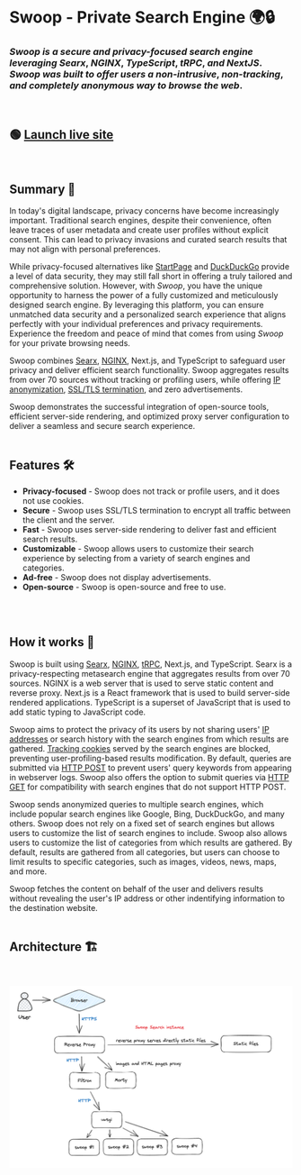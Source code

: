 # Swoop - Private Search Engine 🌍🔒

### *Swoop* *is* *a* *secure* *and* *privacy-focused* *search* *engine* *leveraging* *Searx*, *NGINX*, *TypeScript*, *tRPC*, *and* *NextJS*. *Swoop* *was* *built* *to* *offer* *users* *a* *non-intrusive*, *non-tracking*, *and* *completely* *anonymous* *way* *to* *browse* *the* *web*.
<br>

## 🟢 [Launch live site](https://www.google.com/)
<br>

## Summary 📖
In today's digital landscape, privacy concerns have become increasingly important. Traditional search engines, despite their convenience, often leave traces of user metadata and create user profiles without explicit consent. This can lead to privacy invasions and curated search results that may not align with personal preferences.<br>

While privacy-focused alternatives like [StartPage](https://www.startpage.com/en/) and [DuckDuckGo](https://duckduckgo.com/?va=b&t=hc) provide a level of data security, they may still fall short in offering a truly tailored and comprehensive solution. However, with *Swoop*, you have the unique opportunity to harness the power of a fully customized and meticulously designed search engine. By leveraging this platform, you can ensure unmatched data security and a personalized search experience that aligns perfectly with your individual preferences and privacy requirements. Experience the freedom and peace of mind that comes from using *Swoop* for your private browsing needs.<br>

Swoop combines [Searx](https://searx.github.io/searx/), [NGINX](https://www.nginx.com/resources/glossary/nginx/), Next.js, and TypeScript to safeguard user privacy and deliver efficient search functionality. Swoop aggregates results from over 70 sources without tracking or profiling users, while offering [IP anonymization](https://complianz.io/are-your-ip-addresses-anonymized/), [SSL/TLS termination](https://en.wikipedia.org/wiki/TLS_termination_proxy), and zero advertisements.<br>

Swoop demonstrates the successful integration of open-source tools, efficient server-side rendering, and optimized proxy server configuration to deliver a seamless and secure search experience.
<br>
<br>

## Features 🛠️
- **Privacy-focused** - Swoop does not track or profile users, and it does not use cookies.
- **Secure** - Swoop uses SSL/TLS termination to encrypt all traffic between the client and the server.
- **Fast** - Swoop uses server-side rendering to deliver fast and efficient search results.
- **Customizable** - Swoop allows users to customize their search experience by selecting from a variety of search engines and categories.
- **Ad-free** - Swoop does not display advertisements.
- **Open-source** - Swoop is open-source and free to use.
<br>
<br>

## How it works 🤔
Swoop is built using [Searx](https://searx.github.io/searx/), [NGINX](https://www.nginx.com/resources/glossary/nginx/), [tRPC](https://trpc.io/), Next.js, and TypeScript. Searx is a privacy-respecting metasearch engine that aggregates results from over 70 sources. NGINX is a web server that is used to serve static content and reverse proxy. Next.js is a React framework that is used to build server-side rendered applications. TypeScript is a superset of JavaScript that is used to add static typing to JavaScript code.<br>

Swoop aims to protect the privacy of its users by not sharing users' [IP addresses](https://usa.kaspersky.com/resource-center/definitions/what-is-an-ip-address) or search history with the search engines from which results are gathered. [Tracking cookies](https://en.wikipedia.org/wiki/HTTP_cookie#Tracking) served by the search engines are blocked, preventing user-profiling-based results modification. By default, queries are submitted via [HTTP POST](https://en.wikipedia.org/wiki/POST_(HTTP)) to prevent users' query keywords from appearing in webserver logs. Swoop also offers the option to submit queries via [HTTP GET](https://en.wikipedia.org/wiki/GET_(HTTP)) for compatibility with search engines that do not support HTTP POST.<br>

Swoop sends anonymized queries to multiple search engines, which include popular search engines like Google, Bing, DuckDuckGo, and many others. Swoop does not rely on a fixed set of search engines but allows users to customize the list of search engines to include. Swoop also allows users to customize the list of categories from which results are gathered. By default, results are gathered from all categories, but users can choose to limit results to specific categories, such as images, videos, news, maps, and more.<br>

Swoop fetches the content on behalf of the user and delivers results without revealing the user's IP address or other indentifying information to the destination website.
<br>
<br>

## Architecture 🏗️
<br>

![swoop architecture](/public/assets/swoop-engine-arch.png)

<br>



